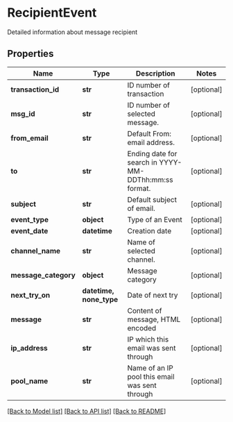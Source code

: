 # RecipientEvent

Detailed information about message recipient
## Properties
Name | Type | Description | Notes
------------ | ------------- | ------------- | -------------
**transaction_id** | **str** | ID number of transaction | [optional] 
**msg_id** | **str** | ID number of selected message. | [optional] 
**from_email** | **str** | Default From: email address. | [optional] 
**to** | **str** | Ending date for search in YYYY-MM-DDThh:mm:ss format. | [optional] 
**subject** | **str** | Default subject of email. | [optional] 
**event_type** | **object** | Type of an Event | [optional] 
**event_date** | **datetime** | Creation date | [optional] 
**channel_name** | **str** | Name of selected channel. | [optional] 
**message_category** | **object** | Message category | [optional] 
**next_try_on** | **datetime, none_type** | Date of next try | [optional] 
**message** | **str** | Content of message, HTML encoded | [optional] 
**ip_address** | **str** | IP which this email was sent through | [optional] 
**pool_name** | **str** | Name of an IP pool this email was sent through | [optional] 

[[Back to Model list]](../README.md#documentation-for-models) [[Back to API list]](../README.md#documentation-for-api-endpoints) [[Back to README]](../README.md)



